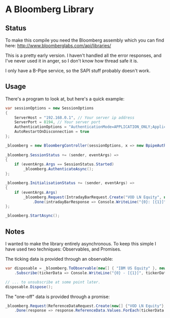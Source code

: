 # A Bloomberg Library

## Status

To make this compile you need the Bloomberg assembly which you can find here: http://www.bloomberglabs.com/api/libraries/

This is a pretty early version. I haven't handled all the error responses, and I've never used it in anger, so I don't know how thread safe it is.

I only have a B-Pipe service, so the SAPI stuff probably doesn't work.

## Usage

There's a program to look at, but here's a quick example:

```cs
var sessionOptions = new SessionOptions
{
    ServerHost = "192.168.0.1", // Your server ip address
    ServerPort = 8194, // Your server port
    AuthenticationOptions = "AuthenticationMode=APPLICATION_ONLY;ApplicationAuthenticationType=APPNAME_AND_KEY;ApplicationName=XXXXXX", // Your server name
    AutoRestartOnDisconnection = true
};

_bloomberg = new BloombergController(sessionOptions, x => new BpipeAuthenticator(x));
            
_bloomberg.SessionStatus += (sender, eventArgs) =>
{
    if (eventArgs.Args == SessionStatus.Started)
        _bloomberg.AuthenticateAsync();
};

_bloomberg.InitialisationStatus += (sender, eventArgs) =>
{
    if (eventArgs.Args)
        _bloomberg.Request(IntradayBarRequest.Create("VOD LN Equity", new DateTime(2015, 10, 16, 9, 0, 0), new DateTime(2015, 10, 16, 12, 00, 0), EventType.BID, 60))
            .Done(intradayBarResponse => Console.WriteLine("{0}: [{1}]", intradayBarResponse.Ticker, string.Join(",", intradayBarResponse.IntradayBars.Select(intradayBar => string.Format("Open={0}, High={1}, Low={2}, Close={3}, Volume={4}, NumEvents={5}", intradayBar.Open, intradayBar.High, intradayBar.Low, intradayBar.Close, intradayBar.Volume, intradayBar.NumEvents)))));
};

_bloomberg.StartAsync();
```

## Notes

I wanted to make the library entirely asynchronous. To keep this simple I have used
two techniques: Observables, and Promises.

The ticking data is provided through an observable:

```cs
var disposable = _bloomberg.ToObservable(new[] { "IBM US Equity" }, new[] { "BID", "ASK" })
    .Subscribe(tickerData => Console.WriteLine("{0} - [{1}]", tickerData.Ticker, string.Join(",", tickerData.Data.Select(x => string.Format("{0}: {1}", x.Key, x.Value)))));

// ... to unsubscribe at some point later.
disposable.Dispose();
```

The "one-off" data is provided through a promise:

```cs
_bloomberg.Request(ReferenceDataRequest.Create(new[] {"VOD LN Equity"}, new[] {"PX_LAST"}))
    .Done(response => response.ReferenceData.Values.ForEach(tickerData => Console.WriteLine("{0} - [{1}]", tickerData.Ticker, string.Join(",", tickerData.Data.Select(x => string.Format("{0}: {1}", x.Key, x.Value))))));
```
